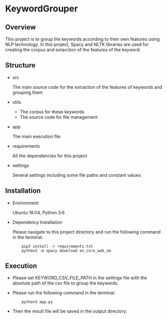 # KeywordGrouper

## Overview

This project is to group the keywords according to their own features using NLP technology. In this project, Spacy and 
NLTK libraries are used for creating the corpus and extarction of the features of the keyword.

## Structure

- src

    The main source code for the extraction of the features of keywords and grouping them

- utils

    * The corpus for these keywords
    * The source code for file management

- app

    The main execution file
    
- requirements

    All the dependencies for this project
    
- settings

    Several settings including some file paths and constant values
    
## Installation

- Environment

    Ubuntu 18.04, Python 3.6
    
- Dependency Installation

    Please navigate to this project directory and run the following command in the terminal.
    
    ```
        pip3 install -r requirements.txt
        python3 -m spacy download en_core_web_sm
    ```
      
## Execution

- Please set KEYWORD_CSV_FILE_PATH  in the settings file with the absolute path of the csv file to group the keywords.

- Please run the following command in the terminal.

    ```
        python3 app.py
    ```

- Then the result file will be saved in the output directory.
